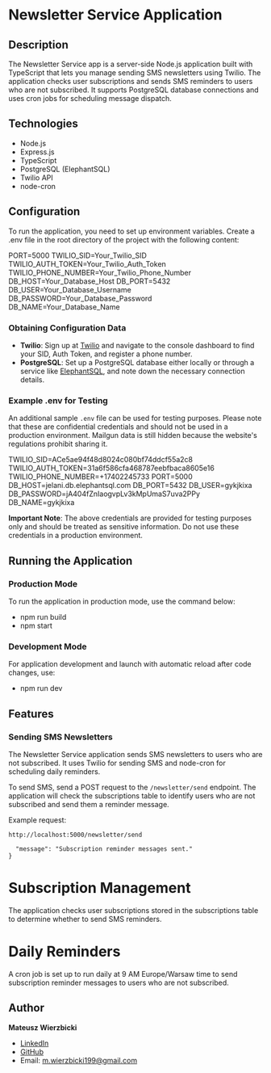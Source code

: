 # Newsletter Service Application

## Description

The Newsletter Service app is a server-side Node.js application built with TypeScript that lets you manage sending SMS newsletters using Twilio. The application checks user subscriptions and sends SMS reminders to users who are not subscribed. It supports PostgreSQL database connections and uses cron jobs for scheduling message dispatch.

## Technologies

- Node.js
- Express.js
- TypeScript
- PostgreSQL (ElephantSQL)
- Twilio API
- node-cron

## Configuration

To run the application, you need to set up environment variables. Create a .env file in the root directory of the project with the following content:

PORT=5000
TWILIO_SID=Your_Twilio_SID
TWILIO_AUTH_TOKEN=Your_Twilio_Auth_Token
TWILIO_PHONE_NUMBER=Your_Twilio_Phone_Number
DB_HOST=Your_Database_Host
DB_PORT=5432
DB_USER=Your_Database_Username
DB_PASSWORD=Your_Database_Password
DB_NAME=Your_Database_Name

### Obtaining Configuration Data

- **Twilio**: Sign up at [Twilio](https://www.twilio.com/) and navigate to the console dashboard to find your SID, Auth Token, and register a phone number.
- **PostgreSQL**: Set up a PostgreSQL database either locally or through a service like [ElephantSQL](https://www.elephantsql.com/), and note down the necessary connection details.

### Example .env for Testing

An additional sample `.env` file can be used for testing purposes. Please note that these are confidential credentials and should not be used in a production environment. Mailgun data is still hidden because the website's regulations prohibit sharing it.

TWILIO_SID=ACe5ae94f48d8024c080bf74ddcf55a2c8
TWILIO_AUTH_TOKEN=31a6f586cfa468787eebfbaca8605e16
TWILIO_PHONE_NUMBER=+17402245733
PORT=5000
DB_HOST=jelani.db.elephantsql.com
DB_PORT=5432
DB_USER=gykjkixa
DB_PASSWORD=jA404fZnIaogvpLv3kMpUmaS7uva2PPy
DB_NAME=gykjkixa

**Important Note**: The above credentials are provided for testing purposes only and should be treated as sensitive information. Do not use these credentials in a production environment.

## Running the Application

### Production Mode

To run the application in production mode, use the command below:

- npm run build
- npm start

### Development Mode

For application development and launch with automatic reload after code changes, use:

- npm run dev

## Features

### Sending SMS Newsletters

The Newsletter Service application sends SMS newsletters to users who are not subscribed. It uses Twilio for sending SMS and node-cron for scheduling daily reminders.

To send SMS, send a POST request to the `/newsletter/send` endpoint. The application will check the subscriptions table to identify users who are not subscribed and send them a reminder message.

Example request:

`http://localhost:5000/newsletter/send`

```{
  "message": "Subscription reminder messages sent."
}
```

# Subscription Management

The application checks user subscriptions stored in the subscriptions table to determine whether to send SMS reminders.

# Daily Reminders

A cron job is set up to run daily at 9 AM Europe/Warsaw time to send subscription reminder messages to users who are not subscribed.

## Author

**Mateusz Wierzbicki**

- [LinkedIn](https://www.linkedin.com/in/mateusz-wierzbicki99/)
- [GitHub](https://github.com/MatWierzbicki)
- Email: m.wierzbicki199@gmail.com
